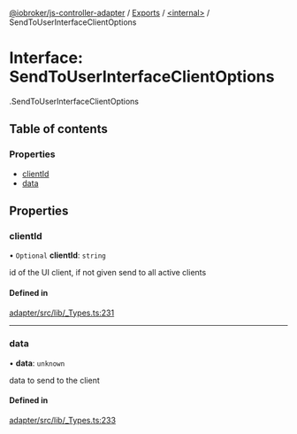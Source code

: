 [@iobroker/js-controller-adapter](../README.md) / [Exports](../modules.md) / [<internal\>](../modules/internal_.md) / SendToUserInterfaceClientOptions

# Interface: SendToUserInterfaceClientOptions

[<internal>](../modules/internal_.md).SendToUserInterfaceClientOptions

## Table of contents

### Properties

- [clientId](internal_.SendToUserInterfaceClientOptions.md#clientid)
- [data](internal_.SendToUserInterfaceClientOptions.md#data)

## Properties

### clientId

• `Optional` **clientId**: `string`

id of the UI client, if not given send to all active clients

#### Defined in

[adapter/src/lib/_Types.ts:231](https://github.com/ioBroker/ioBroker.js-controller/blob/ce27fae4/packages/adapter/src/lib/_Types.ts#L231)

___

### data

• **data**: `unknown`

data to send to the client

#### Defined in

[adapter/src/lib/_Types.ts:233](https://github.com/ioBroker/ioBroker.js-controller/blob/ce27fae4/packages/adapter/src/lib/_Types.ts#L233)
